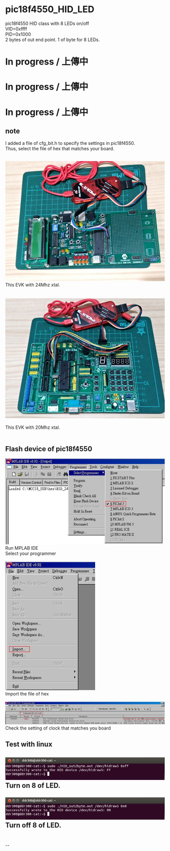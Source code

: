 # pic18f4550_HID_LED
pic18f4550 HID class with 8 LEDs on/off  
VID=0xffff  
PID=0x1000  
2 bytes of out end point. 1 of byte for 8 LEDs.  

# In progress / 上傳中
# In progress / 上傳中
# In progress / 上傳中
## note
I added a file of cfg_bit.h to specify the settings in pic18f4550.  
Thus, select the file of hex that matches your board.  

<br>![pic](pic/a.jpg)
<br>
This EVK with 24Mhz xtal.  
<br>
<br>![pic](pic/b.jpg)<br>
<br>
This EVK with 20Mhz xtal.  
<br>

## Flash device of pic18f4550
![pic](pic/pg24a.JPG)<br>
Run MPLAB IDE  
Select your programmer  
<br>
![pic](pic/pg24b.JPG)<br>
Import the file of hex  
<br>
![pic](pic/pg24c.JPG)<br>
Check the setting of clock that matches you board  

## Test with linux

![pic](pic/t1.png)<br>
Turn on 8 of LED.  
<br>
![pic](pic/t2.png)<br>
Turn off 8 of LED.  
<br>
--- 


--
